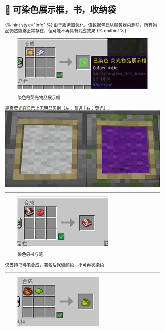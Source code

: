 # 📗 可染色展示框，书，收纳袋

{% hint style="info" %}
由于服务器优化，该数据包已从服务器内删除，所有物品仍然能够正常存在，但可能不再具有对应效果
{% endhint %}

<figure><img src="../../.gitbook/assets/image (1) (1) (1).png" alt=""><figcaption><p>染色的荧光物品展示框</p></figcaption></figure>

是否荧光在显示上无明显区别（左：普通  |  右：荧光）：![](<../../.gitbook/assets/image (2) (1) (1).png>)

***

<figure><img src="../../.gitbook/assets/image (3) (1).png" alt=""><figcaption><p>染色的书与笔</p></figcaption></figure>

仅支持书与笔合成，署名后保留颜色，不可再次染色

***

<figure><img src="../../.gitbook/assets/image (4).png" alt=""><figcaption></figcaption></figure>



